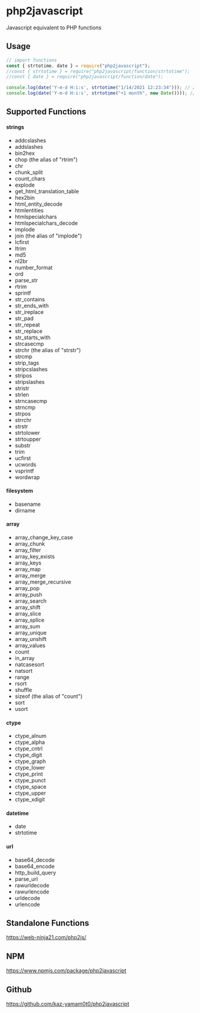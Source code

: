 # php2javascript
Javascript equivalent to PHP functions

## Usage

```javascript
// import functions
const { strtotime, date } = require("php2javascript");
//const { strtotime } = require("php2javascript/function/strtotime");
//const { date } = require("php2javascript/function/date");

console.log(date('Y-m-d H:i:s', strtotime("1/14/2021 12:23:34"))); // 2021-01-14 12:23:34
console.log(date('Y-m-d H:i:s', strtotime("+1 month", new Date()))); // 2022-02-14 12:20:49
```

## Supported Functions

#### strings

* addcslashes
* addslashes
* bin2hex
* chop (the alias of "rtrim")
* chr
* chunk_split
* count_chars
* explode
* get_html_translation_table
* hex2bin
* html_entity_decode
* htmlentities
* htmlspecialchars
* htmlspecialchars_decode
* implode
* join (the alias of "implode")
* lcfirst
* ltrim
* md5
* nl2br
* number_format
* ord
* parse_str
* rtrim
* sprintf
* str_contains
* str_ends_with
* str_ireplace
* str_pad
* str_repeat
* str_replace
* str_starts_with
* strcasecmp
* strchr (the alias of "strstr")
* strcmp
* strip_tags
* stripcslashes
* stripos
* stripslashes
* stristr
* strlen
* strncasecmp
* strncmp
* strpos
* strrchr
* strstr
* strtolower
* strtoupper
* substr
* trim
* ucfirst
* ucwords
* vsprintf
* wordwrap

#### filesystem

* basename
* dirname

#### array

* array_change_key_case
* array_chunk
* array_filter
* array_key_exists
* array_keys
* array_map
* array_merge
* array_merge_recursive
* array_pop
* array_push
* array_search
* array_shift
* array_slice
* array_splice
* array_sum
* array_unique
* array_unshift
* array_values
* count
* in_array
* natcasesort
* natsort
* range
* rsort
* shuffle
* sizeof (the alias of "count")
* sort
* usort

#### ctype

* ctype_alnum
* ctype_alpha
* ctype_cntrl
* ctype_digit
* ctype_graph
* ctype_lower
* ctype_print
* ctype_punct
* ctype_space
* ctype_upper
* ctype_xdigit

#### datetime

* date
* strtotime

#### url

* base64_decode
* base64_encode
* http_build_query
* parse_url
* rawurldecode
* rawurlencode
* urldecode
* urlencode

## Standalone Functions

https://web-ninja21.com/php2js/

## NPM

https://www.npmjs.com/package/php2javascript

## Github

https://github.com/kaz-yamam0t0/php2javascript
